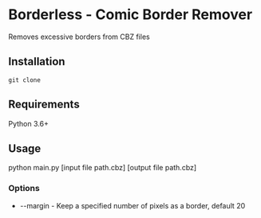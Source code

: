 # Borderless - Comic Border Remover

Removes excessive borders from CBZ files

## Installation

`git clone` 

## Requirements

Python 3.6+

## Usage

python main.py [input file path.cbz] [output file path.cbz]

### Options
* --margin - Keep a specified number of pixels as a border, default 20